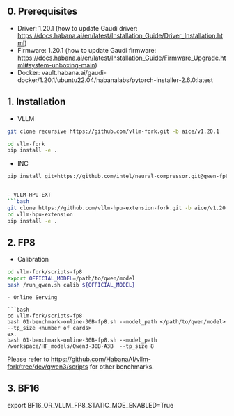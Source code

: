 
## 0. Prerequisites

- Driver: 1.20.1 (how to update Gaudi driver: https://docs.habana.ai/en/latest/Installation_Guide/Driver_Installation.html)
- Firmware: 1.20.1 (how to update Gaudi firmware: https://docs.habana.ai/en/latest/Installation_Guide/Firmware_Upgrade.html#system-unboxing-main)
- Docker: vault.habana.ai/gaudi-docker/1.20.1/ubuntu22.04/habanalabs/pytorch-installer-2.6.0:latest

## 1. Installation

- VLLM
```bash
git clone recursive https://github.com/vllm-fork.git -b aice/v1.20.1

cd vllm-fork
pip install -e .
```
- INC
```bash
pip install git+https://github.com/intel/neural-compressor.git@qwen-fp8


- VLLM-HPU-EXT
```bash
git clone https://github.com/vllm-hpu-extension-fork.git -b aice/v1.20.1
cd vllm-hpu-extension
pip install -e . 
```

## 2. FP8


- Calibration 

```bash
cd vllm-fork/scripts-fp8
export OFFICIAL_MODEL=/path/to/qwen/model
bash /run_qwen.sh calib ${OFFICIAL_MODEL}
```

```
- Online Serving 

```bash
cd vllm-fork/scripts-fp8
bash 01-benchmark-online-30B-fp8.sh --model_path </path/to/qwen/model> --tp_size <number of cards>
ex.
bash 01-benchmark-online-30B-fp8.sh --model_path /workspace/HF_models/Qwen3-30B-A3B  --tp_size 8
```

Please refer to https://github.com/HabanaAI/vllm-fork/tree/dev/qwen3/scripts for other benchmarks.


## 3. BF16

export BF16_OR_VLLM_FP8_STATIC_MOE_ENABLED=True